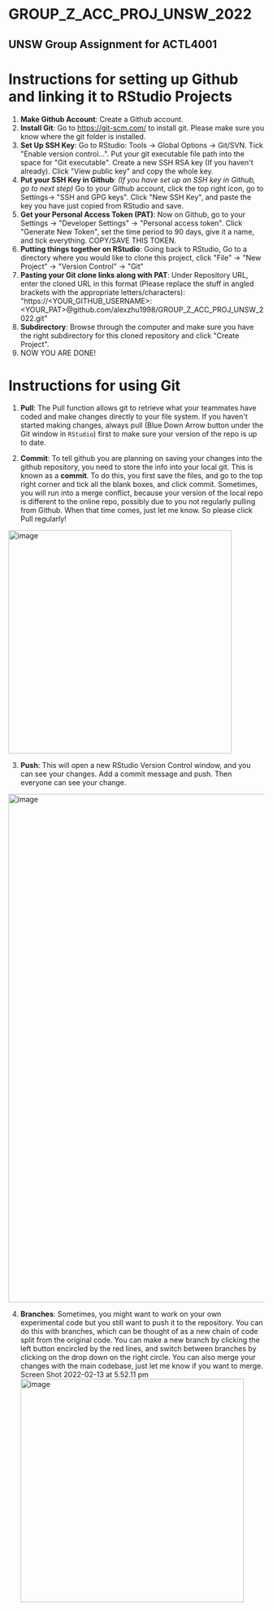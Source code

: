 # GROUP_Z_ACC_PROJ_UNSW_2022

## UNSW Group Assignment for ACTL4001


# Instructions for setting up Github and linking it to RStudio Projects
1. **Make Github Account**: Create a Github account.
2. **Install Git**: Go to https://git-scm.com/ to install git. Please make sure you know where the git folder is installed.
3. **Set Up SSH Key**: Go to RStudio: Tools -> Global Options -> Git/SVN. Tick "Enable version control...". Put your git executable file path into the space for "Git executable". Create a new SSH RSA key (If you haven't already). Click "View public key" and copy the whole key.
4. **Put your SSH Key in Github**: _(If you have set up an SSH key in Github, go to next step)_ Go to your Github account, click the top right icon, go to Settings-> "SSH and GPG keys". Click "New SSH Key", and paste the key you have just copied from RStudio and save.
5. **Get your Personal Access Token (PAT)**: Now on Github, go to your Settings -> "Developer Settings" -> "Personal access token". Click "Generate New Token", set the time period to 90 days, give it a name, and tick everything. COPY/SAVE THIS TOKEN.
6. **Putting things together on RStudio**: Going back to RStudio, Go to a directory where you would like to clone this project, click "File" -> "New Project" -> "Version Control" -> "Git"
7. **Pasting your Git clone links along with PAT**: Under Repository URL, enter the cloned URL in this format (Please replace the stuff in angled brackets with the appropriate letters/characters): "https://<YOUR_GITHUB_USERNAME>:<YOUR_PAT>@github.com/alexzhu1998/GROUP_Z_ACC_PROJ_UNSW_2022.git"
8. **Subdirectory**: Browse through the computer and make sure you have the right subdirectory for this cloned repository and click "Create Project".
9. NOW YOU ARE DONE!

# Instructions for using Git
1. **Pull**: The Pull function allows git to retrieve what your teammates have coded and make changes directly to your file system. If you haven't started making changes, always pull (Blue Down Arrow button under the Git window in `RStudio`) first to make sure your version of the repo is up to date.

2. **Commit**: To tell github you are planning on saving your changes into the github repository, you need to store the info into your local git. This is known as a **commit**. To do this, you first save the files, and go to the top right corner and tick all the blank boxes, and click commit. Sometimes, you will run into a merge conflict, because your version of the local repo is different to the online repo, possibly due to you not regularly pulling from Github. When that time comes, just let me know. So please click Pull regularly!
<img width="439" alt="image" src="https://user-images.githubusercontent.com/55743621/153742341-928c71c0-0075-493b-9a0b-22959386982c.png">

3. **Push**: This will open a new RStudio Version Control window, and you can see your changes. Add a commit message and push. Then everyone can see your change.
<img width="999" alt="image" src="https://user-images.githubusercontent.com/55743621/153742401-6cfeb1cb-7fd4-42df-9f9d-0142c836481c.png">

4. **Branches**: Sometimes, you might want to work on your own experimental code but you still want to push it to the repository. You can do this with branches, which can be thought of as a new chain of code split from the original code. You can make a new branch by clicking the left button encircled by the red lines, and switch between branches by clicking on the drop down on the right circle. You can also merge your changes with the main codebase, just let me know if you want to merge.
Screen Shot 2022-02-13 at 5.52.11 pm<img width="439" alt="image" src="https://user-images.githubusercontent.com/55743621/153742534-d73aca95-1764-4fe5-b982-c20f2d635874.png">
